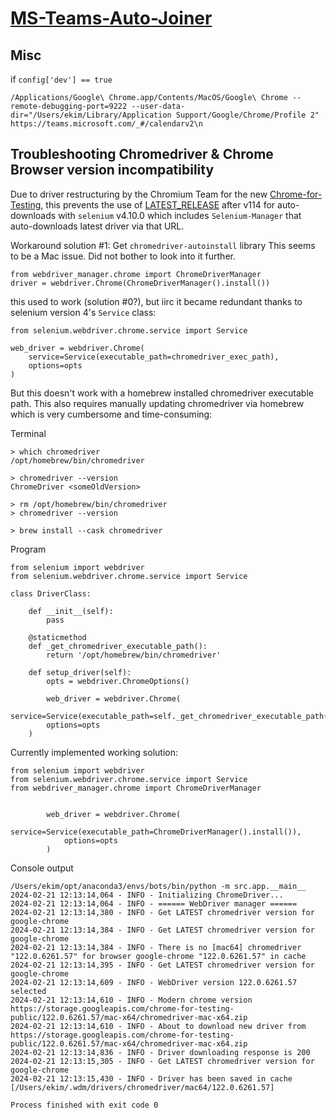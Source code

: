 # [MS-Teams-Auto-Joiner](https://github.com/atharva-lipare/MS-Teams-Auto-Joiner)

## Misc

if 
`config['dev'] == true`
```
/Applications/Google\ Chrome.app/Contents/MacOS/Google\ Chrome --remote-debugging-port=9222 --user-data-dir="/Users/ekim/Library/Application Support/Google/Chrome/Profile 2" https://teams.microsoft.com/_#/calendarv2\n

```
## Troubleshooting Chromedriver & Chrome Browser version incompatibility

Due to driver restructuring by the Chromium Team for the new [Chrome-for-Testing](https://googlechromelabs.github.io/chrome-for-testing/), this prevents the use of [LATEST_RELEASE](https://chromedriver.storage.googleapis.com/LATEST_RELEASE) after v114 for auto-downloads with `selenium` v4.10.0 which includes `Selenium-Manager` that auto-downloads latest driver via that URL. 

Workaround solution #1: Get `chromedriver-autoinstall` library
    This seems to be a Mac issue. Did not bother to look into it further.

```
from webdriver_manager.chrome import ChromeDriverManager
driver = webdriver.Chrome(ChromeDriverManager().install())
``` 
this used to work (solution #0?), but iirc it became redundant thanks to selenium version 4's `Service` class: 

```
from selenium.webdriver.chrome.service import Service

web_driver = webdriver.Chrome(
    service=Service(executable_path=chromedriver_exec_path),
    options=opts
)

```
But this doesn't work with a homebrew installed chromedriver executable path. This also requires manually updating chromedriver via homebrew which is very cumbersome and time-consuming:

Terminal
```
> which chromedriver
/opt/homebrew/bin/chromedriver

> chromedriver --version
ChromeDriver <someOldVersion>

> rm /opt/homebrew/bin/chromedriver
> chromedriver --version

> brew install --cask chromedriver
```
Program
```
from selenium import webdriver
from selenium.webdriver.chrome.service import Service

class DriverClass:

    def __init__(self):
        pass
  
    @staticmethod
    def _get_chromedriver_executable_path():
        return '/opt/homebrew/bin/chromedriver'
        
    def setup_driver(self):
        opts = webdriver.ChromeOptions()
        
        web_driver = webdriver.Chrome(
        service=Service(executable_path=self._get_chromedriver_executable_path()),
        options=opts
    )
```

Currently implemented working solution:

```
from selenium import webdriver
from selenium.webdriver.chrome.service import Service
from webdriver_manager.chrome import ChromeDriverManager


        web_driver = webdriver.Chrome(
            service=Service(executable_path=ChromeDriverManager().install()),
            options=opts
        )
```

Console output
```
/Users/ekim/opt/anaconda3/envs/bots/bin/python -m src.app.__main__ 
2024-02-21 12:13:14,064 - INFO - Initializing ChromeDriver...
2024-02-21 12:13:14,064 - INFO - ====== WebDriver manager ======
2024-02-21 12:13:14,380 - INFO - Get LATEST chromedriver version for google-chrome
2024-02-21 12:13:14,384 - INFO - Get LATEST chromedriver version for google-chrome
2024-02-21 12:13:14,384 - INFO - There is no [mac64] chromedriver "122.0.6261.57" for browser google-chrome "122.0.6261.57" in cache
2024-02-21 12:13:14,395 - INFO - Get LATEST chromedriver version for google-chrome
2024-02-21 12:13:14,609 - INFO - WebDriver version 122.0.6261.57 selected
2024-02-21 12:13:14,610 - INFO - Modern chrome version https://storage.googleapis.com/chrome-for-testing-public/122.0.6261.57/mac-x64/chromedriver-mac-x64.zip
2024-02-21 12:13:14,610 - INFO - About to download new driver from https://storage.googleapis.com/chrome-for-testing-public/122.0.6261.57/mac-x64/chromedriver-mac-x64.zip
2024-02-21 12:13:14,836 - INFO - Driver downloading response is 200
2024-02-21 12:13:15,305 - INFO - Get LATEST chromedriver version for google-chrome
2024-02-21 12:13:15,430 - INFO - Driver has been saved in cache [/Users/ekim/.wdm/drivers/chromedriver/mac64/122.0.6261.57]

Process finished with exit code 0
```
